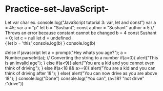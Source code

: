 # Practice-set-JavaScript-
Let var char ex.
console.log("JavaScript tutorial 3: var, let and const")
 var a = 45;
 var a = "p"
let b = "Sushant";
const author = "Sushant"
author = 5 // Throws an error because constant cannot be changed
b = 4
const Sushant = 0;
let c = null
let d  = undefined  
{
  let b = 'this'
  console.log(b)
}
console.log(b)

#else if javascript
let a = prompt("Hey whats you age?");
a = Number.parseInt(a); // Converting the string to a number
if(a<0){
  alert("This is an invalid age");
}
else if(a<9){
  alert("You are a kid and you cannot even think of driving");
}
else if(a<18 && a>=9){
  alert("You are a kid and you can think of driving after 18");
}
else{
  alert("You can now drive as you are above 18");
}
console.log("Done")
console.log("You can", (a<18? "not drive" :"drive"))
